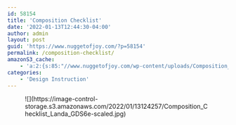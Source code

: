 ```yaml
---
id: 58154
title: 'Composition Checklist'
date: '2022-01-13T12:44:30-04:00'
author: admin
layout: post
guid: 'https://www.nuggetofjoy.com/?p=58154'
permalink: /composition-checklist/
amazonS3_cache:
    - 'a:2:{s:85:"//www.nuggetofjoy.com/wp-content/uploads/Composition_Checklist_Landa_GDS6e-scaled.jpg";a:2:{s:2:"id";i:58155;s:11:"source_type";s:13:"media-library";}s:102:"//image-control-storage.s3.amazonaws.com/2022/01/13124257/Composition_Checklist_Landa_GDS6e-scaled.jpg";a:2:{s:2:"id";i:58155;s:11:"source_type";s:13:"media-library";}}'
categories:
    - 'Design Instruction'
---
```


<figure class="wp-block-image size-full">![](https://image-control-storage.s3.amazonaws.com/2022/01/13124257/Composition_Checklist_Landa_GDS6e-scaled.jpg)</figure>